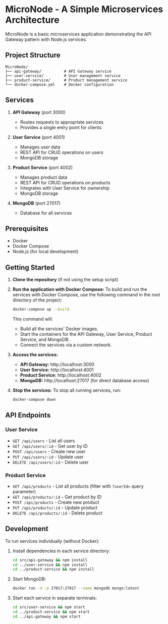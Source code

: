 # MicroNode - A Simple Microservices Architecture

MicroNode is a basic microservices application demonstrating the API Gateway pattern with Node.js services.

## Project Structure

```
MicroNode/
├── api-gateway/          # API Gateway service
├── user-service/         # User management service
├── product-service/      # Product management service
└── docker-compose.yml    # Docker configuration
```

## Services

1. **API Gateway** (port 3000)
   - Routes requests to appropriate services
   - Provides a single entry point for clients

2. **User Service** (port 4001)
   - Manages user data
   - REST API for CRUD operations on users
   - MongoDB storage

3. **Product Service** (port 4002)
   - Manages product data
   - REST API for CRUD operations on products
   - Integrates with User Service for ownership
   - MongoDB storage

4. **MongoDB** (port 27017)
   - Database for all services

## Prerequisites

- Docker
- Docker Compose
- Node.js (for local development)

## Getting Started

1. **Clone the repository** (if not using the setup script)

2. **Run the application with Docker Compose:**
   To build and run the services with Docker Compose, use the following command in the root directory of the project:

   ```bash
   docker-compose up --build
   ```

   This command will:
   - Build all the services' Docker images.
   - Start the containers for the API Gateway, User Service, Product Service, and MongoDB.
   - Connect the services via a custom network.

3. **Access the services:**
   - **API Gateway:** http://localhost:3000
   - **User Service:** http://localhost:4001
   - **Product Service:** http://localhost:4002
   - **MongoDB:** http://localhost:27017 (for direct database access)

4. **Stop the services:**
   To stop all running services, run:

   ```bash
   docker-compose down
   ```

## API Endpoints

### User Service
- `GET /api/users` - List all users
- `GET /api/users/:id` - Get user by ID
- `POST /api/users` - Create new user
- `PUT /api/users/:id` - Update user
- `DELETE /api/users/:id` - Delete user

### Product Service
- `GET /api/products` - List all products (filter with `?userId=` query parameter)
- `GET /api/products/:id` - Get product by ID
- `POST /api/products` - Create new product
- `PUT /api/products/:id` - Update product
- `DELETE /api/products/:id` - Delete product

## Development

To run services individually (without Docker):

1. Install dependencies in each service directory:
   ```bash
   cd src/api-gateway && npm install
   cd ../user-service && npm install
   cd ../product-service && npm install
   ```

2. Start MongoDB:
   ```bash
   docker run -d -p 27017:27017 --name mongodb mongo:latest
   ```

3. Start each service in separate terminals:
   ```bash
   cd src/user-service && npm start
   cd ../product-service && npm start
   cd ../api-gateway && npm start
   ```